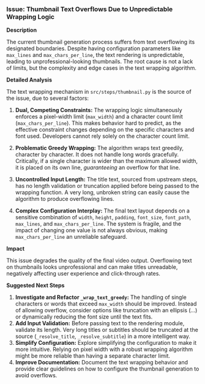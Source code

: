 ### **Issue: Thumbnail Text Overflows Due to Unpredictable Wrapping Logic**

**Description**

The current thumbnail generation process suffers from text overflowing its designated boundaries. Despite having configuration parameters like `max_lines` and `max_chars_per_line`, the text rendering is unpredictable, leading to unprofessional-looking thumbnails. The root cause is not a lack of limits, but the complexity and edge cases in the text wrapping algorithm.

**Detailed Analysis**

The text wrapping mechanism in `src/steps/thumbnail.py` is the source of the issue, due to several factors:

1.  **Dual, Competing Constraints:** The wrapping logic simultaneously enforces a pixel-width limit (`max_width`) and a character count limit (`max_chars_per_line`). This makes behavior hard to predict, as the effective constraint changes depending on the specific characters and font used. Developers cannot rely solely on the character count limit.

2.  **Problematic Greedy Wrapping:** The algorithm wraps text greedily, character by character. It does not handle long words gracefully. Critically, if a single character is wider than the maximum allowed width, it is placed on its own line, *guaranteeing* an overflow for that line.

3.  **Uncontrolled Input Length:** The title text, sourced from upstream steps, has no length validation or truncation applied before being passed to the wrapping function. A very long, unbroken string can easily cause the algorithm to produce overflowing lines.

4.  **Complex Configuration Interplay:** The final text layout depends on a sensitive combination of `width`, `height`, `padding`, `font_size`, `font_path`, `max_lines`, and `max_chars_per_line`. The system is fragile, and the impact of changing one value is not always obvious, making `max_chars_per_line` an unreliable safeguard.

**Impact**

This issue degrades the quality of the final video output. Overflowing text on thumbnails looks unprofessional and can make titles unreadable, negatively affecting user experience and click-through rates.

**Suggested Next Steps**

1.  **Investigate and Refactor `_wrap_text_greedy`:** The handling of single characters or words that exceed `max_width` should be improved. Instead of allowing overflow, consider options like truncation with an ellipsis (...) or dynamically reducing the font size until the text fits.
2.  **Add Input Validation:** Before passing text to the rendering module, validate its length. Very long titles or subtitles should be truncated at the source (`_resolve_title`, `_resolve_subtitle`) in a more intelligent way.
3.  **Simplify Configuration:** Explore simplifying the configuration to make it more intuitive. Relying on pixel width with a robust wrapping algorithm might be more reliable than having a separate character limit.
4.  **Improve Documentation:** Document the text wrapping behavior and provide clear guidelines on how to configure the thumbnail generation to avoid overflows.